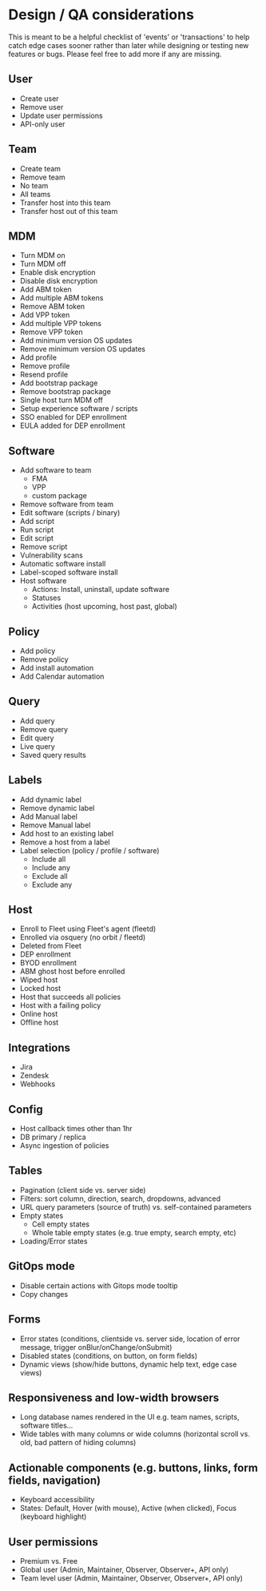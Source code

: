 # Design / QA considerations

This is meant to be a helpful checklist of 'events' or 'transactions' to help catch edge cases sooner rather than later while designing or testing new features or bugs.  Please feel free to add more if any are missing.

## User

- Create user
- Remove user
- Update user permissions
- API-only user

## Team

- Create team
- Remove team
- No team
- All teams
- Transfer host into this team
- Transfer host out of this team

## MDM

- Turn MDM on
- Turn MDM off
- Enable disk encryption
- Disable disk encryption
- Add ABM token
- Add multiple ABM tokens
- Remove ABM token
- Add VPP token
- Add multiple VPP tokens
- Remove VPP token
- Add minimum version OS updates
- Remove minimum version OS updates
- Add profile
- Remove profile
- Resend profile
- Add bootstrap package
- Remove bootstrap package
- Single host turn MDM off
- Setup experience software / scripts
- SSO enabled for DEP enrollment
- EULA added for DEP enrollment

## Software

- Add software to team
  - FMA
  - VPP
  - custom package
- Remove software from team
- Edit software (scripts / binary)
- Add script
- Run script
- Edit script
- Remove script
- Vulnerability scans
- Automatic software install
- Label-scoped software install
- Host software
  - Actions: Install, uninstall, update software
  - Statuses
  - Activities (host upcoming, host past, global)

## Policy

- Add policy
- Remove policy
- Add install automation
- Add Calendar automation

## Query

- Add query
- Remove query
- Edit query
- Live query
- Saved query results

## Labels

- Add dynamic label
- Remove dynamic label
- Add Manual label
- Remove Manual label
- Add host to an existing label
- Remove a host from a label
- Label selection (policy / profile / software)
  - Include all
  - Include any
  - Exclude all
  - Exclude any

## Host

- Enroll to Fleet using Fleet's agent (fleetd)
- Enrolled via osquery (no orbit / fleetd)
- Deleted from Fleet
- DEP enrollment
- BYOD enrollment
- ABM ghost host before enrolled
- Wiped host
- Locked host
- Host that succeeds all policies
- Host with a failing policy
- Online host
- Offline host

## Integrations

- Jira
- Zendesk
- Webhooks

## Config

- Host callback times other than 1hr
- DB primary / replica
- Async ingestion of policies

## Tables

- Pagination (client side vs. server side)
- Filters: sort column, direction, search, dropdowns, advanced
- URL query parameters (source of truth) vs. self-contained parameters
- Empty states
  - Cell empty states
  - Whole table empty states (e.g. true empty, search empty, etc)
- Loading/Error states

## GitOps mode

- Disable certain actions with Gitops mode tooltip
- Copy changes

## Forms

- Error states (conditions, clientside vs. server side, location of error message, trigger onBlur/onChange/onSubmit)
- Disabled states (conditions, on button, on form fields)
- Dynamic views (show/hide buttons, dynamic help text, edge case views)

## Responsiveness and low-width browsers
- Long database names rendered in the UI e.g. team names, scripts, software titles...
- Wide tables with many columns or wide columns (horizontal scroll vs. old, bad pattern of hiding columns)

## Actionable components (e.g. buttons, links, form fields, navigation)
- Keyboard accessibility
- States: Default, Hover (with mouse), Active (when clicked), Focus (keyboard highlight)

## User permissions
- Premium vs. Free
- Global user (Admin, Maintainer, Observer, Observer+, API only)
- Team level user (Admin, Maintainer, Observer, Observer+, API only)


<meta name="pageOrderInSection" value="3300">
<meta name="description" value="A helpful checklist of 'events' or 'transactions' to think about while designing or testing new features or bugs.">
